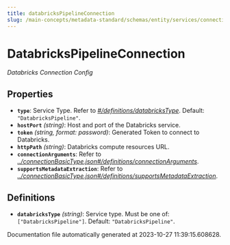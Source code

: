 ```yaml
---
title: databricksPipelineConnection
slug: /main-concepts/metadata-standard/schemas/entity/services/connections/pipeline/databrickspipelineconnection
---
```


# DatabricksPipelineConnection

*Databricks Connection Config*

## Properties

- **`type`**: Service Type. Refer to *[#/definitions/databricksType](#definitions/databricksType)*. Default: `"DatabricksPipeline"`.
- **`hostPort`** *(string)*: Host and port of the Databricks service.
- **`token`** *(string, format: password)*: Generated Token to connect to Databricks.
- **`httpPath`** *(string)*: Databricks compute resources URL.
- **`connectionArguments`**: Refer to *[../connectionBasicType.json#/definitions/connectionArguments](#/connectionBasicType.json#/definitions/connectionArguments)*.
- **`supportsMetadataExtraction`**: Refer to *[../connectionBasicType.json#/definitions/supportsMetadataExtraction](#/connectionBasicType.json#/definitions/supportsMetadataExtraction)*.
## Definitions

- <a id="definitions/databricksType"></a>**`databricksType`** *(string)*: Service type. Must be one of: `["DatabricksPipeline"]`. Default: `"DatabricksPipeline"`.


Documentation file automatically generated at 2023-10-27 11:39:15.608628.
